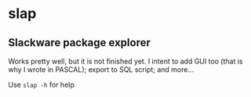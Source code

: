 # slap

## Slackware package explorer

Works pretty well, but it is not finished yet.
I intent to add GUI too (that is why I wrote in PASCAL);
export to SQL script;
and more...

Use `slap -h` for help

